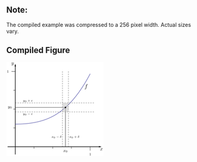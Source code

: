 Note:
-----

The compiled example was compressed to a 256
pixel width. Actual sizes vary.

Compiled Figure
---------------
![Example](Continuity_Epsilon_Delta_Def.png)

